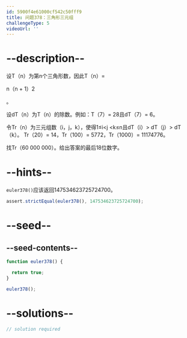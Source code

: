 ```yaml
---
id: 5900f4e61000cf542c50fff9
title: 问题378：三角形三元组
challengeType: 5
videoUrl: ''
---
```


# --description--

设T（n）为第n个三角形数，因此T（n）=

n（n + 1）2

。

设dT（n）为T（n）的除数。例如：T（7）= 28且dT（7）= 6。

令Tr（n）为三元组数（i，j，k），使得1≤i&lt;j &lt;k≤n且dT（i）> dT（j）> dT（k）。 Tr（20）= 14，Tr（100）= 5772，Tr（1000）= 11174776。

找Tr（60 000 000）。给出答案的最后18位数字。

# --hints--

`euler378()`应该返回147534623725724700。

```js
assert.strictEqual(euler378(), 147534623725724700);
```

# --seed--

## --seed-contents--

```js
function euler378() {

  return true;
}

euler378();
```

# --solutions--

```js
// solution required
```
